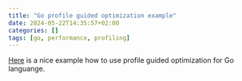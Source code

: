 ```yaml
---
title: "Go profile guided optimization example"
date: 2024-05-22T14:35:57+02:00
categories: []
tags: [go, performance, profiling]
---
```

[Here](https://blog.cloudflare.com/reclaiming-cpu-for-free-with-pgo) is a nice example how to use profile guided optimization for Go languange.
